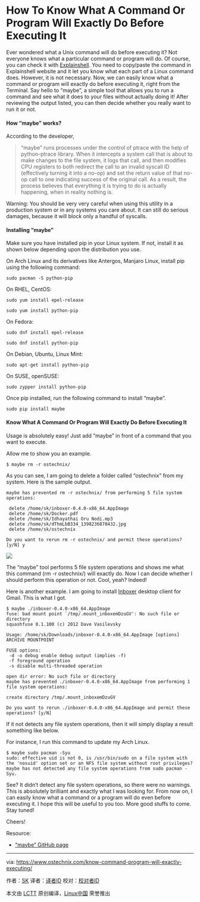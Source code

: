 How To Know What A Command Or Program Will Exactly Do Before Executing It
======
Ever wondered what a Unix command will do before executing it? Not everyone knows what a particular command or program will do. Of course, you can check it with [Explainshell][2]. You need to copy/paste the command in Explainshell website and it let you know what each part of a Linux command does. However, it is not necessary. Now, we can easily know what a command or program will exactly do before executing it, right from the Terminal. Say hello to “maybe”, a simple tool that allows you to run a command and see what it does to your files without actually doing it! After reviewing the output listed, you can then decide whether you really want to run it or not.

#### How “maybe” works?

According to the developer,

> “maybe” runs processes under the control of ptrace with the help of python-ptrace library. When it intercepts a system call that is about to make changes to the file system, it logs that call, and then modifies CPU registers to both redirect the call to an invalid syscall ID (effectively turning it into a no-op) and set the return value of that no-op call to one indicating success of the original call. As a result, the process believes that everything it is trying to do is actually happening, when in reality nothing is.

Warning: You should be very very careful when using this utility in a production system or in any systems you care about. It can still do serious damages, because it will block only a handful of syscalls.

#### Installing “maybe”

Make sure you have installed pip in your Linux system. If not, install it as shown below depending upon the distribution you use.

On Arch Linux and its derivatives like Antergos, Manjaro Linux, install pip using the following command:

```
sudo pacman -S python-pip
```

On RHEL, CentOS:

```
sudo yum install epel-release
```

```
sudo yum install python-pip
```

On Fedora:

```
sudo dnf install epel-release
```

```
sudo dnf install python-pip
```

On Debian, Ubuntu, Linux Mint:

```
sudo apt-get install python-pip
```

On SUSE, openSUSE:

```
sudo zypper install python-pip
```

Once pip installed, run the following command to install “maybe”.

```
sudo pip install maybe
```

#### Know What A Command Or Program Will Exactly Do Before Executing It

Usage is absolutely easy! Just add “maybe” in front of a command that you want to execute.

Allow me to show you an example.

```
$ maybe rm -r ostechnix/
```

As you can see, I am going to delete a folder called “ostechnix” from my system. Here is the sample output.

```
maybe has prevented rm -r ostechnix/ from performing 5 file system operations:

 delete /home/sk/inboxer-0.4.0-x86_64.AppImage
 delete /home/sk/Docker.pdf
 delete /home/sk/Idhayathai Oru Nodi.mp3
 delete /home/sk/dThmLbB334_1398236878432.jpg
 delete /home/sk/ostechnix

Do you want to rerun rm -r ostechnix/ and permit these operations? [y/N] y
```

 [![](http://www.ostechnix.com/wp-content/uploads/2017/12/maybe-1.png)][3] 

The “maybe” tool performs 5 file system operations and shows me what this command (rm -r ostechnix/) will exactly do. Now I can decide whether I should perform this operation or not. Cool, yeah? Indeed!

Here is another example. I am going to install [Inboxer][4] desktop client for Gmail. This is what I got.

```
$ maybe ./inboxer-0.4.0-x86_64.AppImage 
fuse: bad mount point `/tmp/.mount_inboxemDzuGV': No such file or directory
squashfuse 0.1.100 (c) 2012 Dave Vasilevsky

Usage: /home/sk/Downloads/inboxer-0.4.0-x86_64.AppImage [options] ARCHIVE MOUNTPOINT

FUSE options:
 -d -o debug enable debug output (implies -f)
 -f foreground operation
 -s disable multi-threaded operation

open dir error: No such file or directory
maybe has prevented ./inboxer-0.4.0-x86_64.AppImage from performing 1 file system operations:

create directory /tmp/.mount_inboxemDzuGV

Do you want to rerun ./inboxer-0.4.0-x86_64.AppImage and permit these operations? [y/N]
```

If it not detects any file system operations, then it will simply display a result something like below.

For instance, I run this command to update my Arch Linux.

```
$ maybe sudo pacman -Syu
sudo: effective uid is not 0, is /usr/bin/sudo on a file system with the 'nosuid' option set or an NFS file system without root privileges?
maybe has not detected any file system operations from sudo pacman -Syu.
```

See? It didn’t detect any file system operations, so there were no warnings. This is absolutely brilliant and exactly what I was looking for. From now on, I can easily know what a command or a program will do even before executing it. I hope this will be useful to you too. More good stuffs to come. Stay tuned!

Cheers!

Resource:

*   [“maybe” GitHub page][1]

--------------------------------------------------------------------------------

via: https://www.ostechnix.com/know-command-program-will-exactly-executing/

作者：[SK][a]
译者：[译者ID](https://github.com/译者ID)
校对：[校对者ID](https://github.com/校对者ID)

本文由 [LCTT](https://github.com/LCTT/TranslateProject) 原创编译，[Linux中国](https://linux.cn/) 荣誉推出

[a]:https://www.ostechnix.com/author/sk/
[1]:https://github.com/p-e-w/maybe
[2]:https://www.ostechnix.com/explainshell-find-part-linux-command/
[3]:http://www.ostechnix.com/wp-content/uploads/2017/12/maybe-1.png
[4]:https://www.ostechnix.com/inboxer-unofficial-google-inbox-desktop-client/
